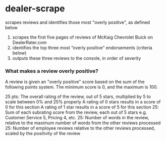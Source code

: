 # dealer-scrape
scrapes reviews and identifies those most "overly positive", as defined below

1. scrapes the first five pages of reviews of McKaig Chevrolet Buick on DealerRater.com
2. identifies the top three most “overly positive” endorsements (criteria below)
3. outputs these three reviews to the console, in order of severity

### What makes a review overly positive?
A review is given an "overly positive" score based on the sum of the following points system. 
The minimum score is 0, and the maximum is 100.

25 pts: The overall rating of the review, out of 5 stars, multiplied by 5 to scale between 0% and 25% properly
        A rating of 0 stars results in a score of 0 for this section
        A rating of 1 star results in a score of 5 for this section
25: Sum of each subrating score from the review, each out of 5 stars e.g. Customer Service 5, Pricing 4, etc.
25: Number of words in the review, relative to the maximum number of words from the other reviews processed
25: Number of employee reviews relative to the other reviews processed, scaled by the positivity of the review